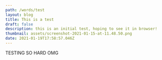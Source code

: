 ```yaml
---
path: /words/test
layout: blog
title: This is a test
draft: false
description: this is an initial test, hoping to see it in browser!
thumbnail: assets/screenshot-2021-01-15-at-11.48.50.png
date: 2021-01-19T17:58:57.046Z
---
```

TESTING SO HARD OMG

